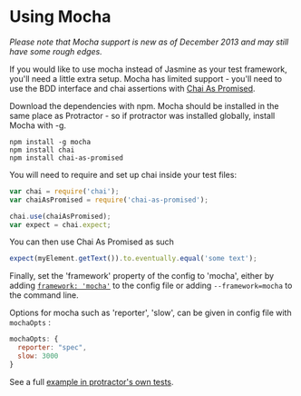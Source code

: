 Using Mocha
===========

_Please note that Mocha support is new as of December 2013 and may still have some rough edges._

If you would like to use mocha instead of Jasmine as your test framework, you'll need a little extra setup. Mocha has limited support - you'll need to use the BDD interface and chai assertions with [Chai As Promised](http://chaijs.com/plugins/chai-as-promised).

Download the dependencies with npm. Mocha should be installed in the same place as Protractor - so if protractor was installed globally, install Mocha with -g.

    npm install -g mocha
    npm install chai
    npm install chai-as-promised

You will need to require and set up chai inside your test files:

```javascript
var chai = require('chai');
var chaiAsPromised = require('chai-as-promised');

chai.use(chaiAsPromised);
var expect = chai.expect;
```

You can then use Chai As Promised as such

```javascript
expect(myElement.getText()).to.eventually.equal('some text');
```

Finally, set the 'framework' property of the config to 'mocha', either by adding [`framework: 'mocha'`](https://github.com/angular/protractor/blob/master/spec/mochaConf.js#L5) to the config file or adding `--framework=mocha` to the command line.

Options for mocha such as 'reporter', 'slow', can be given in config file with `mochaOpts` :

```javascript
mochaOpts: {
  reporter: "spec",
  slow: 3000
}
```

See a full [example in protractor's own tests](https://github.com/angular/protractor/tree/master/spec/mocha).
